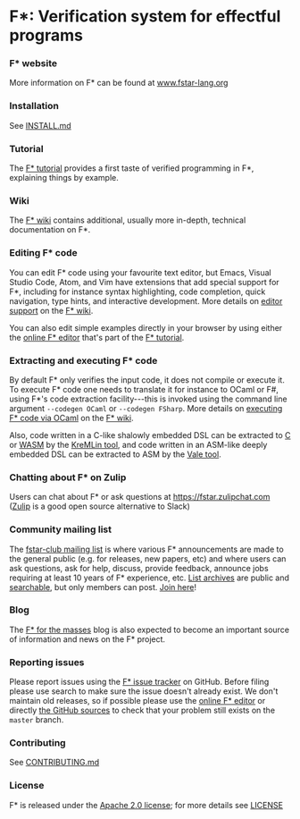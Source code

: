 F*: Verification system for effectful programs
==============================================

### F\* website 

More information on F\* can be found at www.fstar-lang.org

### Installation

See [INSTALL.md](https://github.com/FStarLang/FStar/blob/master/INSTALL.md)

### Tutorial

The [F\* tutorial] provides a first taste of verified programming in
F\*, explaining things by example.

[F\* tutorial]: https://www.fstar-lang.org/tutorial/

### Wiki

The [F\* wiki] contains additional, usually more in-depth, technical
documentation on F\*.

[F\* wiki]: https://github.com/FStarLang/FStar/wiki

### Editing F* code

You can edit F\* code using your favourite text editor, but Emacs, Visual Studio
Code, Atom, and Vim have extensions that add special support for F\*, including
for instance syntax highlighting, code completion, quick navigation, type hints,
and interactive development.  More details on [editor support] on the [F\* wiki].

[editor support]: https://github.com/FStarLang/FStar/wiki/Editor-support-for-F*

You can also edit simple examples directly in your browser by using
either the [online F\* editor] that's part of the [F\* tutorial].

[online F\* editor]: https://www.fstar-lang.org/run.php
[F\* tutorial]: https://www.fstar-lang.org/tutorial

### Extracting and executing F* code

By default F* only verifies the input code, it does not compile or execute it.
To execute F* code one needs to translate it for instance to OCaml or F\#,
using F\*'s code extraction facility---this is invoked using the
command line argument `--codegen OCaml` or `--codegen FSharp`.
More details on [executing F\* code via OCaml] on the [F\* wiki].

[executing F\* code via OCaml]: https://github.com/FStarLang/FStar/wiki/Executing-F*-code

Also, code written in a C-like shalowly embedded DSL can be extracted to
[C](https://arxiv.org/abs/1703.00053)
or [WASM](https://doi.ieeecomputersociety.org/10.1109/SP.2019.00064)
by the [KreMLin tool](https://github.com/FStarLang/kremlin),
and code written in an ASM-like deeply embedded DSL can be extracted
to ASM by the [Vale tool](https://github.com/project-everest/vale).

### Chatting about F* on Zulip

Users can chat about F* or ask questions at https://fstar.zulipchat.com
([Zulip](https://zulipchat.com) is a good open source alternative to Slack)

### Community mailing list

The [fstar-club mailing list] is where
various F* announcements are made to the general public (e.g. for
releases, new papers, etc) and where users can ask questions, ask for
help, discuss, provide feedback, announce jobs requiring at least 10
years of F* experience, etc.
[List archives] are public and [searchable], but only members can post.
[Join here][fstar-club mailing list]!

[fstar-club mailing list]: http://lists.gforge.inria.fr/mailman/listinfo/fstar-club

[List archives]: https://lists.gforge.inria.fr/pipermail/fstar-club/
[searchable]: https://mail-archive.com/fstar-club@lists.gforge.inria.fr/

### Blog

The [F\* for the masses] blog is also expected to become an important
source of information and news on the F\* project.

[F\* for the masses]: https://fstarlang.github.io/

### Reporting issues

Please report issues using the [F\* issue tracker] on GitHub.
Before filing please use search to make sure the issue doesn't already exist.
We don't maintain old releases, so if possible please use the
[online F\* editor] or directly [the GitHub sources] to check
that your problem still exists on the `master` branch.

[F\* issue tracker]: https://github.com/FStarLang/FStar/issues
[online F\* editor]: https://www.fstar-lang.org/run.php
[the GitHub sources]: [https://github.com/FStarLang/FStar/blob/master/INSTALL.md#building-f-from-sources

### Contributing

See [CONTRIBUTING.md](https://github.com/FStarLang/FStar/blob/master/CONTRIBUTING.md)

### License

F* is released under the [Apache 2.0 license]; for more details
see [LICENSE](https://github.com/FStarLang/FStar/blob/master/LICENSE)

[Apache 2.0 license]: https://www.apache.org/licenses/LICENSE-2.0
